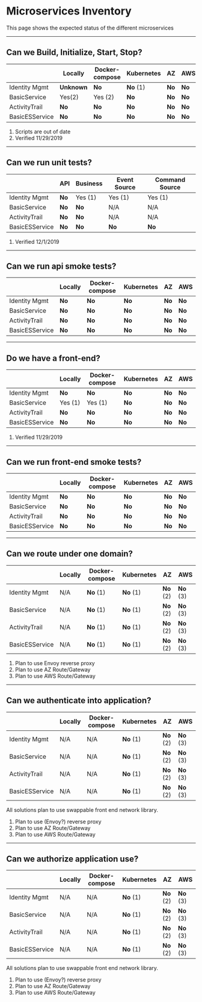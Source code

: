 # Microservices Inventory

This page shows the expected status of the different microservices

----

## Can we Build, Initialize, Start, Stop?

|                   | Locally     | Docker-compose | Kubernetes | AZ     | AWS     |
| ----------------- | ----------- | -------------- | ---------- | ------ | ------- |
| Identity Mgmt     | **Unknown** | **No**         | **No** (1) | **No** | **No**  |
| BasicService      | Yes(2)      | Yes (2)        | **No**     | **No** | **No**  |
| ActivityTrail     | **No**      | **No**         | **No**     | **No** | **No**  |
| BasicESService    | **No**      | **No**         | **No**     | **No** | **No**  |

1. Scripts are out of date  
2. Verified 11/29/2019

---

## Can we run unit tests?

|                   | API     | Business | Event Source | Command Source  | 
| ----------------- | ------- | -------- | ------------ | --------------- | 
| Identity Mgmt     | **No**  | Yes (1)  | Yes (1)      | Yes (1)         |  
| BasicService      | **No**  | **No**   | N/A          | N/A             |  
| ActivityTrail     | **No**  | **No**   | N/A          | N/A             |  
| BasicESService    | **No**  | **No**   | **No**       | **No**          | 

1. Verified 12/1/2019

---

## Can we run api smoke tests?

|                   | Locally     | Docker-compose | Kubernetes | AZ     | AWS     |
| ----------------- | ----------- | -------------- | ---------- | ------ | ------- |
| Identity Mgmt     | **No**      | **No**         | **No**     | **No** | **No**  | 
| BasicService      | **No**      | **No**         | **No**     | **No** | **No**  | 
| ActivityTrail     | **No**      | **No**         | **No**     | **No** | **No**  | 
| BasicESService    | **No**      | **No**         | **No**     | **No** | **No**  |

---

## Do we have a front-end?

|                   | Locally     | Docker-compose | Kubernetes | AZ     | AWS     |
| ----------------- | ----------- | -------------- | ---------- | ------ | ------- |
| Identity Mgmt     | **No**      | **No**         | **No**     | **No** | **No**  | 
| BasicService      | Yes (1)     | Yes (1)        | **No**     | **No** | **No**  | 
| ActivityTrail     | **No**      | **No**         | **No**     | **No** | **No**  | 
| BasicESService    | **No**      | **No**         | **No**     | **No** | **No**  |

1. Verified 11/29/2019

---

## Can we run front-end smoke tests?

|                   | Locally     | Docker-compose | Kubernetes | AZ     | AWS     |
| ----------------- | ----------- | -------------- | ---------- | ------ | ------- |
| Identity Mgmt     | **No**      | **No**         | **No**     | **No** | **No**  | 
| BasicService      | **No**      | **No**         | **No**     | **No** | **No**  | 
| ActivityTrail     | **No**      | **No**         | **No**     | **No** | **No**  | 
| BasicESService    | **No**      | **No**         | **No**     | **No** | **No**  |

---

## Can we route under one domain?

|                   | Locally     | Docker-compose | Kubernetes | AZ         | AWS         |
| ----------------- | ----------- | -------------- | ---------- | ---------- | ----------- |
| Identity Mgmt     | N/A         | **No** (1)     | **No** (1) | **No** (2) | **No** (3)  | 
| BasicService      | N/A         | **No** (1)     | **No** (1) | **No** (2) | **No** (3)  | 
| ActivityTrail     | N/A         | **No** (1)     | **No** (1) | **No** (2) | **No** (3)  | 
| BasicESService    | N/A         | **No** (1)     | **No** (1) | **No** (2) | **No** (3)  |

1. Plan to use Envoy reverse proxy
2. Plan to use AZ  Route/Gateway
3. Plan to use AWS Route/Gateway

---

## Can we authenticate into application?

|                   | Locally     | Docker-compose | Kubernetes | AZ         | AWS         |
| ----------------- | ----------- | -------------- | ---------- | ---------- | ----------- |
| Identity Mgmt     | N/A         | N/A            | **No** (1) | **No** (2) | **No** (3)  | 
| BasicService      | N/A         | N/A            | **No** (1) | **No** (2) | **No** (3)  | 
| ActivityTrail     | N/A         | N/A            | **No** (1) | **No** (2) | **No** (3)  | 
| BasicESService    | N/A         | N/A            | **No** (1) | **No** (2) | **No** (3)  |

All solutions plan to use swappable front end network library.
1. Plan to use (Envoy?) reverse proxy
2. Plan to use AZ  Route/Gateway
3. Plan to use AWS Route/Gateway

---

## Can we authorize application use?

|                   | Locally     | Docker-compose | Kubernetes | AZ         | AWS         |
| ----------------- | ----------- | -------------- | ---------- | ---------- | ----------- |
| Identity Mgmt     | N/A         | N/A            | **No** (1) | **No** (2) | **No** (3)  | 
| BasicService      | N/A         | N/A            | **No** (1) | **No** (2) | **No** (3)  | 
| ActivityTrail     | N/A         | N/A            | **No** (1) | **No** (2) | **No** (3)  | 
| BasicESService    | N/A         | N/A            | **No** (1) | **No** (2) | **No** (3)  |

All solutions plan to use swappable front end network library.
1. Plan to use (Envoy?) reverse proxy
2. Plan to use AZ  Route/Gateway
3. Plan to use AWS Route/Gateway

